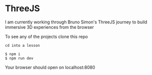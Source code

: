 # ThreeJS

I am currently working through Bruno Simon's ThreeJS journey to build immersive 3D experiences from the browser

To see any of the projects clone this repo
```
cd into a lesson
```
```
$ npm i
$ npm run dev
```

Your browser should open on localhost:8080
